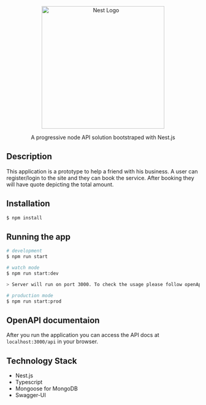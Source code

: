 <p align="center">
  <a href="http://nestjs.com/" target="blank"><img src="https://nestjs.com/img/logo_text.svg" width="320" alt="Nest Logo" /></a>
</p>

<p align="center">A progressive node API solution bootstraped with Nest.js</p>


## Description

This application is a prototype to help a friend with his business. A user can register/login to the site and they can book the service. After booking 
they will have quote depicting the total amount.

## Installation

```bash
$ npm install
```

## Running the app

```bash
# development
$ npm run start

# watch mode
$ npm run start:dev

> Server will run on port 3000. To check the usage please follow openApi docs given below

# production mode
$ npm run start:prod
```

## OpenAPI documentaion

After you run the application you can access the API docs at `localhost:3000/api` in your browser.

## Technology Stack

- Nest.js
- Typescript
- Mongoose for MongoDB
- Swagger-UI
